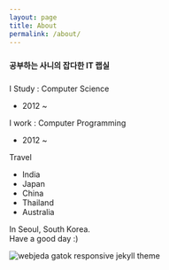 ```yaml
---
layout: page
title: About
permalink: /about/
---
```

<div class="mt50"></div>

<div style="padding:10px 10px 10px 0"><b>공부하는 사니의 잡다한 IT 랩실</b></div>

I Study : Computer Science
- 2012 ~

I work : Computer Programming
- 2012 ~ 

Travel 
- India
- Japan
- China
- Thailand
- Australia 

In Seoul, South Korea.
<Br>Have a good day :) 

![webjeda gatok responsive jekyll theme]({{site.baseurl}}/images/mainImg/main_01.jpg)
